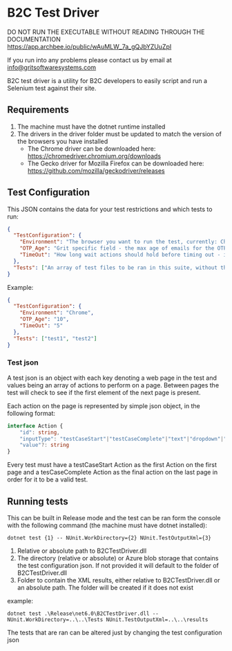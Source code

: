 # B2C Test Driver

DO NOT RUN THE EXECUTABLE WITHOUT READING THROUGH THE DOCUMENTATION
https://app.archbee.io/public/wAuMLW_7a_gQJbYZUuZpI

If you run into any problems please contact us by email at info@gritsoftwaresystems.com

B2C test driver is a utility for B2C developers to easily script and run a Selenium test against their site.

## Requirements
1. The machine must have the dotnet runtime installed
2. The drivers in the driver folder must be updated to match the version of the browsers you have installed
   - The Chrome driver can be downloaded here: https://chromedriver.chromium.org/downloads
   - The Gecko driver for Mozilla Firefox can be downloaded here: https://github.com/mozilla/geckodriver/releases

## Test Configuration

This JSON contains the data for your test restrictions and which tests to run:

```json
{
  "TestConfiguration": {
    "Environment": "The browser you want to run the test, currently: Chrome or Firefox",
    "OTP_Age": "Grit specific field - the max age of emails for the OTP API - in seconds",
    "TimeOut": "How long wait actions should hold before timing out - in seconds"
  },
  "Tests": ["An array of test files to be ran in this suite, without the extension"]
}
```
Example:

```json
{
  "TestConfiguration": {
    "Environment": "Chrome",
    "OTP_Age": "10",
    "TimeOut": "5"
  },
  "Tests": ["test1", "test2"]
}
```

### Test json

A test json is an object with each key denoting a web page in the test and values being an array of actions to perform on a page. Between pages the test will check to see if the first element of the next page is present.

Each action on the page is represented by simple json object, in the following format:

```typescript
interface Action {
    "id": string,
    "inputType": "testCaseStart"|"testCaseComplete"|"text"|"dropdown"|"checkbox"|"button"|"Fn::{value in switch statement}",
    "value"?: string
}
```

Every test must have a testCaseStart Action as the first Action on the first page and a tesCaseComplete Action as the final action on the last page in order for it to be a valid test.

## Running tests

This can be built in Release mode and the test can be ran form the console with the following command (the machine must have dotnet installed):

```
dotnet test {1} -- NUnit.WorkDirectory={2} NUnit.TestOutputXml={3}
```

1. Relative or absolute path to B2CTestDriver.dll
2. The directory (relative or absolute) or Azure blob storage that contains the test configuration json. If not provided it will default to the folder of B2CTestDriver.dll
3. Folder to contain the XML results, either relative to B2CTestDriver.dll or an absolute path. The folder will be created if it does not exist

example:

```
dotnet test .\Release\net6.0\B2CTestDriver.dll -- NUnit.WorkDirectory=..\..\Tests NUnit.TestOutputXml=..\..\results
```

The tests that are ran can be altered just by changing the test configuration json